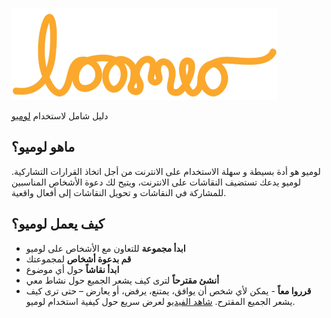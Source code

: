 ![Loomio Logo](logo.png)

دليل شامل لاستخدام [لوميو]( https://loomio.org/)

## ماهو لوميو؟
لوميو هو أدة بسيطة و سهلة الاستخدام  على الانترنت من أجل اتخاذ القرارات التشاركية. لوميو يدعك تستضيف النقاشات على الانترنت، ويتيح لك دعوة الأشخاص المناسبين للمشاركة في النقاشات و تحويل النقاشات إلى أفعال واقعية.

## كيف يعمل لوميو؟
* **ابدأ مجموعة** للتعاون مع الأشخاص على لوميو
* **قم بدعوة أشخاص** لمجموعتك
* **ابدأ نقاشاً** حول أي موضوع
* **أنشئ مقترحاً** لترى كيف يشعر الجميع حول نشاط معي
* **قرروا معاً** - يمكن لأي شخص أن يوافق، يمتنع، يرفض، أو يعارض – حتى ترى كيف يشعر الجميع
المقترح.
[شاهد الفيديو](https://www.youtube.com/watch?v=CoYYNthNxOY) لعرض سريع حول كيفية استخدام لوميو.

